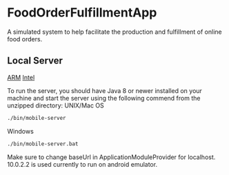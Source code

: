 # FoodOrderFulfillmentApp
A simulated system to help facilitate the production and fulfillment of online food orders.

## Local Server
[ARM](https://drive.google.com/file/d/112_-TG33BFBxMdnogVDVVaJRuh9mAvlC/view)
[Intel](https://drive.google.com/file/d/1uP-KzwYHRFjoobntnjZ4HMVIc3lAQB4H/view)

To run the server, you should have Java 8 or newer installed on your machine and start the server using the following commend from the unzipped directory:
UNIX/Mac OS
```bash
./bin/mobile-server
```
Windows
```bash
./bin/mobile-server.bat
```
Make sure to change baseUrl in ApplicationModuleProvider for localhost. 10.0.2.2 is used currently to run on android emulator.


